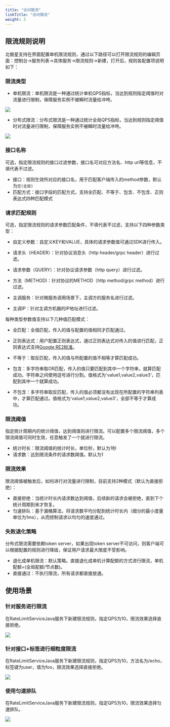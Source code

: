 ```yaml
---
title: "访问限流"
linkTitle: "访问限流"
weight: 3
---
```


## 限流规则说明

北极星支持在界面配置单机限流规则，通过以下路径可以打开限流规则的编辑页面：控制台->服务列表->具体服务->限流规则->新建，打开后，规则各配置项说明如下：

### 限流类型

- 单机限流：单机限流是一种通过统计单机QPS指标，当达到规则指定阈值时对流量进行限制，保障服务实例不被瞬时流量给冲垮。

![](../图片/访问限流/新建单机限流规则.png)

- 分布式限流：分布式限流是一种通过统计全局QPS指标，当达到规则指定阈值时对流量进行限制，保障服务实例不被瞬时流量给冲垮。

![](../图片/访问限流/新建分布式限流规则.png)

### 接口名称

可选，指定限流规则的接口过滤参数，接口名可对应方法名、http url等信息，不填代表不过滤。

- 接口：规则生效所对应的接口名，用于匹配客户端传入的method参数，默认为```空(全部)```
- 匹配方式：接口字段的匹配方式，支持全匹配、不等于、包含、不包含、正则表达式四种匹配模式

### 请求匹配规则

可选，指定限流规则的请求参数匹配条件，不填代表不过滤，支持以下四种参数类型：

- 自定义参数：自定义KEY和VALUE，具体的请求参数值可通过SDK进行传入。

- 请求头（HEADER）：针对协议消息头（http header/grpc  header）进行过滤。

- 请求参数（QUERY）：针对协议请求参数（http query）进行过滤。

- 方法（METHOD)：针对协议的METHOD（http method/grpc method）进行过滤。

- 主调服务：针对微服务调用场景下，主调方的服务名进行过滤。

- 主调IP：针对主调方机器的IP地址进行过滤。

每种类型参数值支持以下几种值匹配模式：

- 全匹配：全值匹配，传入的值与配置的值相同才匹配通过。

- 正则表达式：用户配置正则表达式，通过正则表达式对传入的值进行匹配，正则表达式支持[Google RE2标准](https://github.com/google/re2/wiki/Syntax)。

- 不等于：取反匹配，传入的值与所配置的值不相等才算匹配成功。

- 包含：多字符串取OR匹配，传入的值只要匹配到其中一个字符串，就算匹配成功。字符串之间使用逗号进行分割。值格式为'value1,value2,value3‘，匹配到其中一个就算成功。

- 不包含：多字符串取反匹配，传入的值必须都没有出现在所配置的字符串列表中，才算匹配通过。值格式为'value1,value2,value3‘，全部不等于才算成功。

### 限流阈值

指定统计周期内的统计阈值，达到阈值则进行限流。可以配置多个限流阈值，多个限流阈值可同时生效，任意触发了一个就进行限流。

- 统计时长：限流阈值的统计时长，单位秒，默认为1秒
- 请求数：达到限流条件的请求数阈值。默认为1

### 限流效果

限流阈值被触发后，如何进行对流量进行限制，目前支持2种模式（默认为直接拒绝）：

- 直接拒绝：当统计时长内请求数达到阈值，后续新的请求会被拒绝，直到下个统计周期到来才恢复。
- 匀速排队：基于漏桶算法，将请求数平均分配到统计时长内（细分的最小度量单位为1ms），从而控制请求以均匀的速度通过。

### 失败退化策略

分布式限流需要依赖token server，如果出现token server不可访问，则客户端可以根据配置的规则进行降级，保证用户请求最大限度不受影响。

- 退化成单机限流：默认策略。直接退化成单机计算配额的方式进行限流，单机配额=(全局配额/节点数)。
- 直接通过：不执行限流，所有请求都直接放通。

## 使用场景

### 针对服务进行限流

在RateLimitServiceJava服务下新建限流规则，指定QPS为10，限流效果选择直接拒绝。

![](../图片/访问限流/服务级单机限流.png)

### 针对接口+标签进行细粒度限流

在RateLimitServiceJava服务下新建限流规则，指定QPS为10，方法名为/echo，标签键为user，值为foo，限流效果选择直接拒绝。

![](../图片/访问限流/新建接口级单机限流规则.png)

### 使用匀速排队

在RateLimitServiceJava服务下新建限流规则，指定QPS为10，限流效果选择匀速排队。

![](../图片/访问限流/新建单机限流规则匀速排队.png)